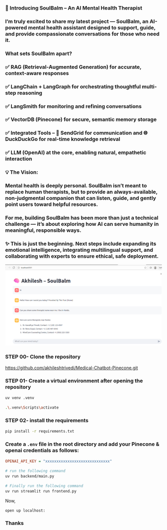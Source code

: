 ### 🌿 Introducing SoulBalm – An AI Mental Health Therapist

### I’m truly excited to share my latest project — SoulBalm, an AI-powered mental health assistant designed to support, guide, and provide compassionate conversations for those who need it.

### What sets SoulBalm apart?
### ✅ RAG (Retrieval-Augmented Generation) for accurate, context-aware responses
### ✅ LangChain + LangGraph for orchestrating thoughtful multi-step reasoning
### ✅ LangSmith for monitoring and refining conversations
### ✅ VectorDB (Pinecone) for secure, semantic memory storage
### ✅ Integrated Tools – 📧 SendGrid for communication and 🌐 DuckDuckGo for real-time knowledge retrieval
### ✅ LLM (OpenAI) at the core, enabling natural, empathetic interaction

### 💡 The Vision:
### Mental health is deeply personal. SoulBalm isn’t meant to replace human therapists, but to provide an always-available, non-judgmental companion that can listen, guide, and gently point users toward helpful resources.

### For me, building SoulBalm has been more than just a technical challenge — it’s about exploring how AI can serve humanity in meaningful, responsible ways.

### ✨ This is just the beginning. Next steps include expanding its emotional intelligence, integrating multilingual support, and collaborating with experts to ensure ethical, safe deployment.
![alt text](image-1.png)


### STEP 00- Clone the repository

https://github.com/akhileshtrivedi/Medical-Chatbot-Pinecone.git

### STEP 01- Create a virtual environment after opening the repository

```bash
uv venv .venv
```

```bash
.\.venv\Scripts\activate 
```


### STEP 02- install the requirements
```bash
pip install -r requirements.txt
```


### Create a `.env` file in the root directory and add your Pinecone & openai credentials as follows:

```ini
OPENAI_API_KEY = "xxxxxxxxxxxxxxxxxxxxxxxxxxxxx"
```


```bash
# run the following command
uv run backend/main.py 
```

```bash
# Finally run the following command
uv run streamlit run frontend.py
```
Now,
```bash
open up localhost:
```

### Thanks